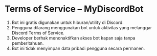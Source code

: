 # Terms of Service – MyDiscordBot

1. Bot ini gratis digunakan untuk hiburan/utility di Discord.
2. Pengguna dilarang menggunakan bot untuk aktivitas yang melanggar Discord Terms of Service.
3. Developer berhak menonaktifkan akses bot kapan saja tanpa pemberitahuan.
4. Bot ini tidak menyimpan data pribadi pengguna secara permanen.
